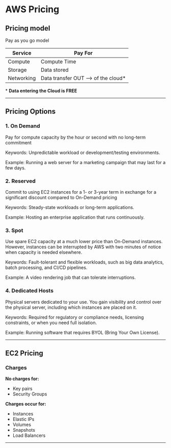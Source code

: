 # AWS Pricing

## Pricing model
Pay as you go model

| Service | Pay For | 
| ------- | ---| 
| Compute | Compute Time |
| Storage | Data stored |
| Networking | Data transfer OUT --> of the cloud* |

\* **Data entering the Cloud is FREE**

---

## Pricing Options
### 1. On Demand
Pay for compute capacity by the hour or second with no long-term commitment

Keywords: Unpredictable workload or development/testing environments.

Example: Running a web server for a marketing campaign that may last for a few days.

### 2. Reserved
Commit to using EC2 instances for a 1- or 3-year term in exchange for a significant discount compared to On-Demand pricing

Keywords: Steady-state workloads or long-term applications.

Example: Hosting an enterprise application that runs continuously.

### 3. Spot
Use spare EC2 capacity at a much lower price than On-Demand instances. However, instances can be interrupted by AWS with two minutes of notice when capacity is needed elsewhere.

Keywords: Fault-tolerant and flexible workloads, such as big data analytics, batch processing, and CI/CD pipelines.

Example: A video rendering job that can tolerate interruptions.

### 4. Dedicated Hosts
Physical servers dedicated to your use. You gain visibility and control over the physical server, including which instances are placed on it.

Keywords: Required for regulatory or compliance needs, licensing constraints, or when you need full isolation.

Example: Running software that requires BYOL (Bring Your Own License).

---

## EC2 Pricing

### Charges

**No charges for:**
- Key pairs
- Security Groups

**Charges occur for:**
- Instances
- Elastic IPs
- Volumes
- Snapshots
- Load Balancers

---

